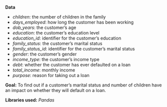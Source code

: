 **Data**

* *children*: the number of children in the family
* *days_employed*: how long the customer has been working
* *dob_years*: the customer’s age
* *education*: the customer’s education level
* *education_id*: identifier for the customer’s education
* *family_status*: the customer’s marital status
* *family_status_id*: identifier for the customer’s marital status
* *gender*: the customer’s gender
* *income_type*: the customer’s income type
* *debt*: whether the customer has ever defaulted on a loan
* *total_income*: monthly income
* *purpose*: reason for taking out a loan

**Goal:**
 To find out if a customer’s marital status and number of children have an impact on whether they will default on a loan. 

 **Libraries used:**
 *Pandas*
